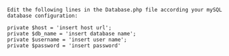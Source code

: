     Edit the following lines in the Database.php file according your mySQL database configuration:
    
    private $host = 'insert host url';
    private $db_name = 'insert database name';
    private $username = 'insert user name';
    private $password = 'insert password'
